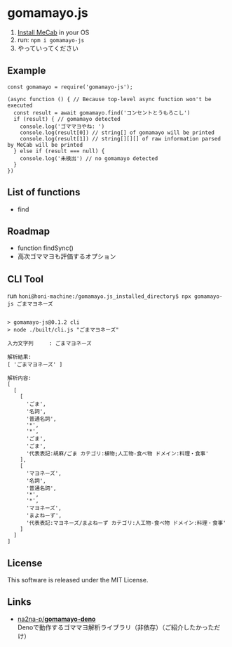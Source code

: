 # go**mama**yo.js
1. [Install MeCab](https://taku910.github.io/mecab/) in your OS
1. run: `npm i gomamayo-js`
1. やっていってください
## Example
```
const gomamayo = require('gomamayo-js');

(async function () { // Because top-level async function won't be executed
  const result = await gomamayo.find('コンセントとうもろこし')
  if (result) { // gomamayo detected
    console.log('ゴママヨやね: ')
    console.log(result[0]) // string[] of gomamayo will be printed
    console.log(result[1]) // string[][][] of raw information parsed by MeCab will be printed
  } else if (result === null) {
    console.log('未検出') // no gomamayo detected
  }
})
```
## List o**f f**unctions
* find
## Roadmap
* function findSync()  
* 高次ゴママヨも評価するオプション
## CLI Tool
run `honi@honi-machine:/gomamayo.js_installed_directory$ npx gomamayo-js ごまマヨネーズ`
```

> gomamayo-js@0.1.2 cli
> node ./built/cli.js "ごまマヨネーズ"

入力文字列　　　: ごまマヨネーズ

解析結果:
[ 'ごまマヨネーズ' ]

解析内容:
[
  [
    [
      'ごま',
      '名詞',
      '普通名詞',
      '*',
      '*',
      'ごま',
      'ごま',
      '代表表記:胡麻/ごま カテゴリ:植物;人工物-食べ物 ドメイン:料理・食事'
    ],
    [
      'マヨネーズ',
      '名詞',
      '普通名詞',
      '*',
      '*',
      'マヨネーズ',
      'まよねーず',
      '代表表記:マヨネーズ/まよねーず カテゴリ:人工物-食べ物 ドメイン:料理・食事'
    ]
  ]
]
```
## License
This software is released under the MIT License.

## Links
- [na2na-p/**gomamayo-deno**](https://github.com/na2na-p/gomamayo-deno)\
Denoで動作するゴママヨ解析ライブラリ（非依存）（ご紹介したかっただけ）
